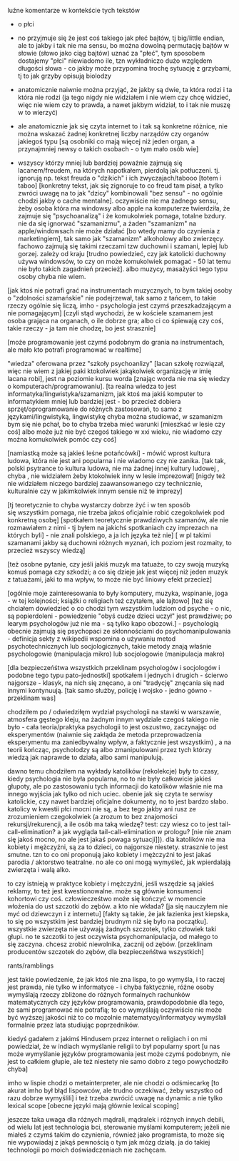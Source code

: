 luźne komentarze w kontekście tych tekstów

- o płci
 - no przyjmuje się że jest coś takiego jak płeć bajtów, tj big/little endian, ale to jakby i tak nie ma sensu, bo można dowolną permutację bajtów w słowie (słowo jako ciąg bajtów) uznać za "płeć", tym sposobem dostajemy "płci" niewiadomo ile, tzn wykładniczo dużo względem długości słowa - co jakby może przypomina trochę sytuację z grzybami, tj to jak grzyby opisują biolodzy
 
  - anatomicznie naiwnie można przyjąć, że jakby są dwie, ta która rodzi i ta która nie rodzi (ja tego nigdy nie widziałem i nie wiem czy chcę widzieć, więc nie wiem czy to prawda, a nawet jakbym widział, to i tak nie muszę w to wierzyć)
  
  - ale anatomicznie jak się czyta internet to i tak są konkretne różnice, nie można wskazać żadnej konkretnej liczby narządów czy organów jakiegoś typu [są osobniki co mają więcej niż jeden organ, a przynajmniej newsy o takich osobach - o tym mało osób wie]

- wszyscy którzy mniej lub bardziej poważnie zajmują się lacanem/freudem, na których napotkałem, pierdolą jak potłuczeni.  tj. ignorują np. tekst freuda o "dzikich" i ich zwyczajach/tabooo [totem i taboo] [konkretny tekst, jak się zignoruje to co freud tam pisał, a tylko zwróci uwagę na to jak "dzicy" kombinowali "bez sensu" - no ogólnie chodzi jakby o cache mentalne].  oczywiście nie ma żadnego sensu, żeby osoba która ma windowsy albo apple na komputerze twierdziła, że zajmuje się "psychoanalizą" i że komukolwiek pomaga, totalne bzdury. nie da się ignorwać "szamanizmu", a żaden "szamanizm" na apple/windowsach nie może działać [bo wtedy mamy do czynienia z marketingiem], tak samo jak "szamanizm" alkoholowy albo zwierzęcy. fachowo zajmują się takimi rzeczami tzw duchowni i szamani, lepiej lub gorzej. zależy od kraju [trudno powiedzieć, czy jak katolicki duchowny używa windowsów, to czy on może komukolwiek pomagać - 50 lat temu nie było takich zagadnień przecież]. albo muzycy, masażyści tego typu osoby chyba nie wiem.

[jak ktoś nie potrafi grać na instrumentach muzycznych, to bym takiej osoby o "zdolności szamańskie" nie podejrzewał, tak samo z tańcem, to takie rzeczy ogólnie się liczą, imho - psychologia jest czymś przeszkadzającym a nie pomagającym]
[czyli stąd wychodzi, że w kościele szamanem jest osoba grająca na organach, o ile dobrze gra; albo ci co śpiewają czy coś, takie rzeczy - ja tam nie chodzę, bo jest strasznie]


[może programowanie jest czymś podobnym do grania na instrumentach, ale mało kto potrafi programować w realtime]


"wiedza" oferowana przez "szkoły psychoanlizy" [lacan szkołę rozwiązał, więc nie wiem z jakiej paki ktokolwiek jakąkolwiek organizację w imię lacana robi], jest na poziomie kursu worda [znając worda nie ma się wiedzy o komputerach/programowaniu].
[ta realna wiedza to jest informatyka/lingwistyka/szamanizm, jak ktoś ma jakiś komputer to informatykiem mniej lub bardziej jest - bo przecież dobiera sprzęt/oprogramowanie do różnych zastosowań, to samo z językami/lingwistyką, lingwistykę chyba można studiować, w szamanizm bym się nie pchał, bo to chyba trzeba mieć warunki [mieszkać w lesie czy coś] albo może już nie być czegoś takiego w xxi wieku, nie wiadomo czy można komukolwiek pomóc czy coś]

[namiastką może są jakieś leśne potańcówki] - mówić wprost kultura ludowa, która nie jest ani popularna i nie wiadomo czy nie zanika. [tak tak, polski psytrance to kultura ludowa, nie ma żadnej innej kultury ludowej , chyba , nie widziałem żeby ktokolwiek inny w lesie imprezował] [nigdy też nie widziałem niczego bardziej zaawansowanego czy technicznie, kulturalnie czy w jakimkolwiek innym sensie niż te imprezy]

[tj teoretycznie to chyba wystarczy dobrze żyć i w ten sposób się wszystkim pomaga, nie trzeba jakoś oficjalnie robić czegokolwiek pod konkretną osobę]
[spotkałem teoretycznie prawdziwych szamanów, ale nie rozmawiałem z nimi - tj byłem na jakichś spotkaniach czy imprezach na których byli] - nie znali polskiego, a ja ich języka też nie] [ w pl takimi szamanami jakby są duchowni różnych wyznań, ich poziom jest rozmaity, to przecież wszyscy wiedzą]

[też osobne pytanie, czy jeśli jakiś muzyk ma tatuaże, to czy swoją muzyką komuś pomaga czy szkodzi; a co się dzieje jak jest więcej niż jeden muzyk z tatuażami, jaki to ma wpływ, to może nie być liniowy efekt przecież]
 


[ogólnie moje zainteresowania to były komputery, muzyka, wspinanie, joga - w tej kolejności; książki o religiach też czytałem, ale lajtowo]
[też się chciałem dowiedzieć o co chodzi tym wszystkim ludziom od psyche - o nic, są popierdoleni - powiedzenie "obyś cudze dzieci uczył" jest prawdziwe; po learym psychologów już nie ma - są tylko kapo obozowi.] - psychologią obecnie zajmują się psychopaci ze skłonnościami do psychomanipulowania - definicja sekty z wikipedii wspomina o używaniu metod psychotechnicznych lub socjologicznych, takie metody znają właśnie psychologowie (manipulacja mikro) lub socjologowie (manipulacja makro)

[dla bezpieczeńśtwa wszystkich przeklinam psychologów i socjologów i podobne tego typu pato-jednostki] spotkałem i jednych i drugich - ścierwo najgorsze - klasyk, na nich się znęcano, a oni "tradycję" znęcania się nad innymi kontynuują. [tak samo służby, policję i wojsko - jedno gówno - przeklinam was]

chodziłem po / odwiedziłęm wydział psychologii na stawki w warszawie, atmosfera gęstego kleju, na żadnym innym wydziale czegoś takiego nie było - cała teoria/praktyka psychologii to jest oszustwo, zaczynając od eksperymentów (naiwnie się zakłąda że metoda przeprowadzenia eksperymentu ma zaniedbywalny wpływ, a faktycznie jest wszystkim) , a na teorii kończąc, psycholodzy są albo zmanipulowani przez tych którzy wiedzą jak naprawde to działa, albo sami manipulują.

dawno temu chodziłem na wykłady katolików (rekolekcje) były to czasy, kiedy psychologia nie była popularna, no to nie były całkowicie jakieś głupoty, ale po zastosowaniu tych informacji do katolików właśnie nie ma innego wyjścia jak tylko od nich uciec.
obenie jak się czyta te serwisy katolickie, czy nawet bardziej oficjalne dokumenty, no to jest bardzo słabo. katolicy w kwestii płci mocni nie są, a bez tego jakby ani rusz ze zrozumieniem czegokolwiek (a zrozum to bez znajomości rekursji/rekurencji, a ile osób ma taką wiedzę? test: czy wiesz co to jest tail-call-elimination? a jak wygląda tail-call-elimination w prologu? [nie nie znam się jakoś mocno, no ale jest jakaś powaga sytuacji]]). dla katolików nie ma kobiety i mężczyźni, są za to dzieci, co najgorsze niestety. strasznie to jest smutne. tzn to co oni proponują jako kobiety i mężczyźni to jest jakaś parodia / aktorstwo teatralne. no ale co oni mogą wymyśleć, jak wpierdalają zwierzęta i walą alko.

to czy istnieją w praktyce kobiety i mężczyźni, jeśli wszędzie są jakieś reklamy, to też jest kwestionowalne. może są głównie konsumenci kohortowi czy coś. człowiecześtwo może się kończyć w momencie włożenia do ust szczotki do zębów. a kto nie wkłada? [ja się nauczyłem nie myć od dziewczyn i z internetu] [fakty są takie, że jak łazienka jest kiepska, to się po wszystkim jest bardziej brudnym niż się było na początku]. wszystkie zwierzęta nie używają żadnych szczotek, tylko człowiek taki głupi. no te szczotki to jest oczywista psychomanipulacja, od małego to się zaczyna. chcesz zrobić niewolnika, zacznij od zębów. [przeklinam producentów szczotek do zębów, dla bezpieczeńśtwa wszystkich]


rants/ramblings








jest takie powiedzenie, źe jak ktoś nie zna lispa, to go wymyśla, i to raczej jest prawda, nie tylko w informatyce - i chyba faktycznie, różne osoby wymyślają rzeczy zbliżone do różnych formalnych rachunków matematycznych czy języków programowania, prawdopodobnie dla tego, że sami programować nie potrafią; to co wymyślają oczywiście nie może być wyższej jakości niż to co mozolnie matematycy/informatycy wymyślali formalnie przez lata studiując poprzedników.

kiedyś gadałem z jakimś Hindusem przez internet o religiach i on mi powiedział, że w indiach wymyślanie religii to był popularny sport [u nas może wymyślanie języków programowania jest może czymś podobnym, nie jest to całkiem głupie, ale też niestety nie samo dobro z tego powychodziło chyba] 

imho w lispie chodzi o metainterpreter, ale nie chodzi o odśmiecarkę [to akurat imho był błąd lispowców, ale trudno oczekiwać, żeby wszystko od razu dobrze wymyślili]  i też trzeba zwrócić uwagę na dynamic a nie tylko lexical scope [obecne języki mają głównie lexical scoping]



jeszcze taka uwaga dla różnych mądrali, mądralek i różnych innych debili, od wielu lat jest technologia bci, sterowanie myślami komputerem; jeżeli nie miałeś z czymś takim do czynienia, również jako programista, to może się nie wypowiadaj z jakąś pewnością o tym jak mózg działą. ja do takiej technologii po moich doświadczeniach nie zachęcam.
